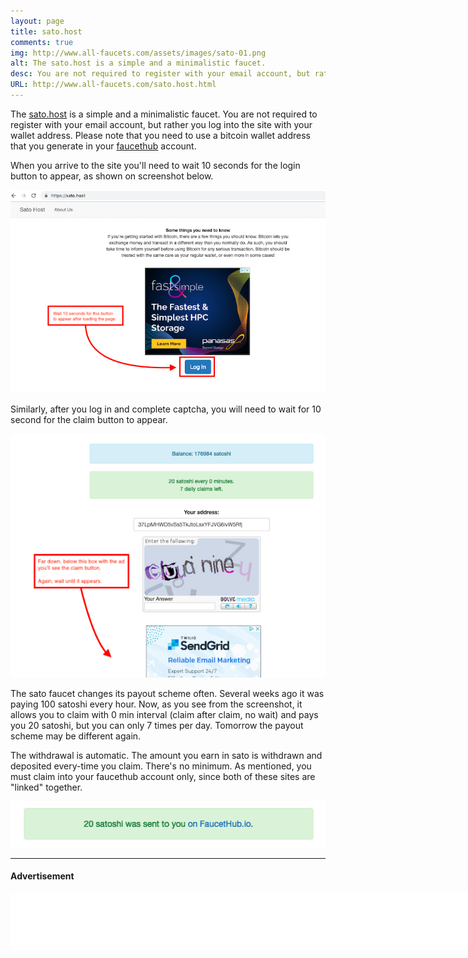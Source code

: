 ```yaml
---
layout: page
title: sato.host
comments: true
img: http://www.all-faucets.com/assets/images/sato-01.png
alt: The sato.host is a simple and a minimalistic faucet.
desc: You are not required to register with your email account, but rather you log into the site with your wallet address. Please note that you need to use a bitcoin wallet address that you generate in your faucethub account. When you arrive to the site you'll need to wait 10 seconds for the login button to appear, as shown on screenshot below.
URL: http://www.all-faucets.com/sato.host.html
---
```


The <a href="http://bit.ly/sato-host" target="_blank">sato.host</a> is a simple and a minimalistic faucet. You are not required to register with your email account, but rather you log into the site with your wallet address. Please note that you need to use a bitcoin wallet address that you generate in your <a href="http://bit.ly/www-faucethub" target="_blank">faucethub</a> account.
<p>
When you arrive to the site you'll need to wait 10 seconds for the login button to appear, as shown on screenshot below.
<p> </p>
<p><img src="/assets/images/sato-01.png" border="0"></p>
<p> </p>
Similarly, after you log in and complete captcha, you will need to wait for 10 second for the claim button to appear.
<p> </p>
<p><img src="/assets/images/sato-02.png" border="0"></p>
<p> </p>
The sato faucet changes its payout scheme often. Several weeks ago it was paying 100 satoshi every hour. Now, as you see from the screenshot, it allows you to claim with 0 min interval (claim after claim, no wait) and pays you 20 satoshi, but you can only 7 times per day. Tomorrow the payout scheme may be different again.
<p> </p>
The withdrawal is automatic. The amount you earn in sato is withdrawn and deposited every-time you claim. There's no minimum. As mentioned, you must claim into your faucethub account only, since both of these sites are "linked" together.
<p> </p>
<p><img src="/assets/images/sato-03.png" border="0"></p>

---
#### Advertisement

<iframe data-aa='1121329' src='//ad.a-ads.com/1121329?size=990x90' scrolling='no' style='width:990px; height:90px; border:0px; padding:0; overflow:hidden' allowtransparency='true'></iframe>
